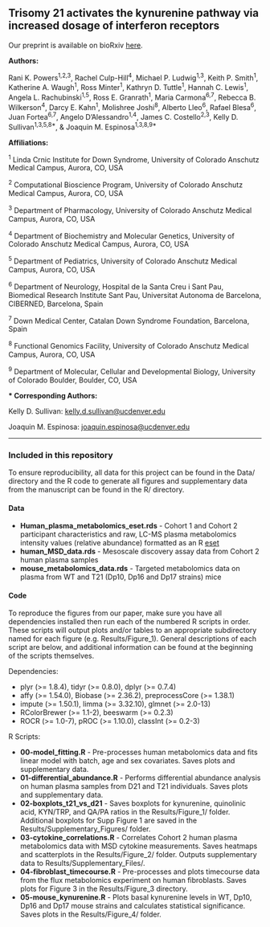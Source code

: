 ## Trisomy 21 activates the kynurenine pathway via increased dosage of interferon receptors

Our preprint is available on bioRxiv [here](https://www.biorxiv.org/content/early/2018/08/29/403642).

**Authors:**

Rani K. Powers<sup>1,2,3</sup>, Rachel Culp-Hill<sup>4</sup>, Michael P. Ludwig<sup>1,3</sup>, Keith P. Smith<sup>1</sup>, Katherine A. Waugh<sup>1</sup>, Ross Minter<sup>1</sup>, Kathryn D. Tuttle<sup>1</sup>, Hannah C. Lewis<sup>1</sup>, Angela L. Rachubinski<sup>1,5</sup>, Ross E. Granrath<sup>1</sup>, Maria Carmona<sup>6,7</sup>, Rebecca B. Wilkerson<sup>4</sup>, Darcy E. Kahn<sup>1</sup>, Molishree Joshi<sup>8</sup>, Alberto Lleo<sup>6</sup>, Rafael Blesa<sup>6</sup>, Juan Fortea<sup>6,7</sup>, Angelo D’Alessandro<sup>1,4</sup>, James C. Costello<sup>2,3</sup>, Kelly D. Sullivan<sup>1,3,5,8\*</sup>, & Joaquin M. Espinosa<sup>1,3,8,9\*</sup>


**Affiliations:**

<sup>1</sup> Linda Crnic Institute for Down Syndrome, University of Colorado Anschutz Medical Campus, Aurora, CO, USA 

<sup>2</sup> Computational Bioscience Program, University of Colorado Anschutz Medical Campus, Aurora, CO, USA 

<sup>3</sup> Department of Pharmacology, University of Colorado Anschutz Medical Campus, Aurora, CO, USA 

<sup>4</sup> Department of Biochemistry and Molecular Genetics, University of Colorado Anschutz Medical Campus,
Aurora, CO, USA

<sup>5</sup> Department of Pediatrics, University of Colorado Anschutz Medical Campus, Aurora, CO, USA

<sup>6</sup> Department of Neurology, Hospital de la Santa Creu i Sant Pau, Biomedical Research Institute Sant Pau, Universitat Autonoma de Barcelona, CIBERNED, Barcelona, Spain

<sup>7</sup> Down Medical Center, Catalan Down Syndrome Foundation, Barcelona, Spain

<sup>8</sup> Functional Genomics Facility, University of Colorado Anschutz Medical Campus, Aurora, CO, USA

<sup>9</sup> Department of Molecular, Cellular and Developmental Biology, University of Colorado Boulder, Boulder, CO, USA

**&ast; Corresponding Authors:**

Kelly D. Sullivan: kelly.d.sullivan@ucdenver.edu

Joaquin M. Espinosa: joaquin.espinosa@ucdenver.edu

---

### Included in this repository

To ensure reproducibility, all data for this project can be found in the Data/ directory and the R code to generate all figures and supplementary data from the manuscript can be found in the R/ directory.

#### Data

* **Human_plasma_metabolomics_eset.rds** - Cohort 1 and Cohort 2 participant characteristics and raw, LC-MS plasma metabolomics intensity values (relative abundance) formatted as an R [eset](https://www.bioconductor.org/packages/3.7/bioc/vignettes/Biobase/inst/doc/ExpressionSetIntroduction.pdf)
* **human_MSD_data.rds** - Mesoscale discovery assay data from Cohort 2 human plasma samples
* **mouse_metabolomics_data.rds** - Targeted metabolomics data on plasma from WT and T21 (Dp10, Dp16 and Dp17 strains) mice

#### Code

To reproduce the figures from our paper, make sure you have all dependencies installed then run each of the numbered R scripts in order. These scripts will output plots and/or tables to an appropriate subdirectory named for each figure (e.g. Results/Figure_1). General descriptions of each script are below, and additional information can be found at the beginning of the scripts themselves.

Dependencies:

* plyr (>= 1.8.4), tidyr (>= 0.8.0), dplyr (>= 0.7.4)
* affy (>= 1.54.0), Biobase (>= 2.36.2), preprocessCore (>= 1.38.1)
* impute (>= 1.50.1), limma (>= 3.32.10), glmnet (>= 2.0-13)
* RColorBrewer (>= 1.1-2), beeswarm (>= 0.2.3)
* ROCR (>= 1.0-7), pROC (>= 1.10.0), classInt (>= 0.2-3)

R Scripts:

* **00-model_fitting.R** - Pre-processes human metabolomics data and fits linear model with batch, age and sex covariates. Saves plots and supplementary data.
* **01-differential_abundance.R** - Performs differential abundance analysis on human plasma samples from D21 and T21 individuals. Saves plots and supplementary data.
* **02-boxplots_t21_vs_d21** - Saves boxplots for kynurenine, quinolinic acid, KYN/TRP, and QA/PA ratios in the Results/Figure_1/ folder. Additional boxplots for Supp Figure 1 are saved in the Results/Supplementary_Figures/ folder.
* **03-cytokine_correlations.R** - Correlates Cohort 2 human plasma metabolomics data with MSD cytokine measurements. Saves heatmaps and scatterplots in the Results/Figure_2/ folder. Outputs supplementary data to Results/Supplementary_Files/.
* **04-fibroblast_timecourse.R** - Pre-processes and plots timecourse data from the flux metabolomics experiment on human fibroblasts. Saves plots for Figure 3 in the Results/Figure_3 directory.
* **05-mouse_kynurenine.R** - Plots basal kynurenine levels in WT, Dp10, Dp16 and Dp17 mouse strains and calculates statistical significance. Saves plots in the Results/Figure_4/ folder.

